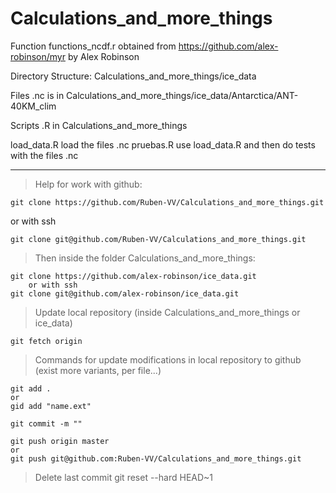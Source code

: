 # Calculations_and_more_things
Function functions_ncdf.r obtained from https://github.com/alex-robinson/myr by Alex Robinson

Directory Structure: Calculations_and_more_things/ice_data

Files .nc is in Calculations_and_more_things/ice_data/Antarctica/ANT-40KM_clim

Scripts .R in Calculations_and_more_things

load_data.R load the files .nc
pruebas.R use load_data.R and then do tests with the files .nc

-------------------------------------------------------------------------------------------------

> Help for work with github:

	git clone https://github.com/Ruben-VV/Calculations_and_more_things.git
	
or with ssh

	git clone git@github.com/Ruben-VV/Calculations_and_more_things.git

> Then inside the folder Calculations_and_more_things:

	git clone https://github.com/alex-robinson/ice_data.git
		or with ssh
	git clone git@github.com/alex-robinson/ice_data.git
	

> Update local repository (inside Calculations_and_more_things or ice_data)

	git fetch origin

> Commands for update modifications in local repository to github (exist more variants, per file...)

	git add .
	or
	gid add "name.ext"
	
	git commit -m ""
	
	git push origin master
	or 
	git push git@github.com:Ruben-VV/Calculations_and_more_things.git

> Delete last commit
	git reset --hard HEAD~1




